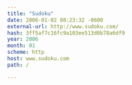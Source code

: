 ```yaml
---
title: "Sudoku"
date: 2006-01-02 08:23:32 -0600
external-url: http://www.sudoku.com/
hash: 3ff5af7c16fc9a103ee513d0b78a6df9
year: 2006
month: 01
scheme: http
host: www.sudoku.com
path: /

---
```



